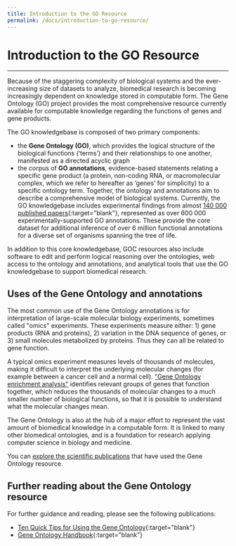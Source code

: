 ```yaml
---
title: Introduction to the GO Resource
permalink: /docs/introduction-to-go-resource/
---
```


# Introduction to the GO Resource
---
<!-- Mission Statement: The mission of the GO Consortium is to develop an up-to-date, comprehensive, computational model of biological systems, from the molecular level to larger pathways, cellular and organism-level systems. -->

Because of the staggering complexity of biological systems and the ever-increasing size of datasets to analyze, biomedical research is becoming increasingly dependent on knowledge stored in computable form. The Gene Ontology (GO) project provides the most comprehensive resource currently available for computable knowledge regarding the functions of genes and gene products.

The GO knowledgebase is composed of two primary components:

+ the **Gene Ontology (GO)**, which provides the logical structure of the biological functions (‘terms’) and their relationships to one another, manifested as a directed acyclic graph
+ the corpus of **GO annotations**, evidence-based statements relating a specific gene product (a protein, non-coding RNA, or macromolecular complex, which we refer to hereafter as ‘genes’ for simplicity) to a specific ontology term. Together, the ontology and annotations aim to describe a comprehensive model of biological systems. Currently, the GO knowledgebase includes experimental findings from almost [140 000 published papers](https://www.ncbi.nlm.nih.gov/pubmed/?term=loprovGeneOntol[SB]){:target="blank"}, represented as over 600 000 experimentally-supported GO annotations. These provide the core dataset for additional inference of over 6 million functional annotations for a diverse set of organisms spanning the tree of life.

In addition to this core knowledgebase, GOC resources also include software to edit and perform logical reasoning over the ontologies, web access to the ontology and annotations, and analytical tools that use the GO knowledgebase to support biomedical research.

## Uses of the Gene Ontology and annotations
The most common use of the Gene Ontology annotations is for interpretation of large-scale molecular biology experiments, sometimes called "omics" experiments. These experiments measure either: 1) gene products (RNA and proteins), 2) variation in the DNA sequence of genes, or 3) small molecules metabolized by proteins. Thus they can all be related to gene function.

A typical omics experiment measures levels of thousands of molecules, making it difficult to interpret the underlying molecular changes (for example between a cancer cell and a normal cell). ["Gene Ontology enrichment analysis"](/docs/go-enrichment-analysis) identifies relevant groups of genes that function together, which reduces the thousands of molecular changes to a much smaller number of biological functions, so that it is possible to understand what the molecular changes mean.

The Gene Ontology is also at the hub of a major effort to represent the vast amount of biomedical knowledge in a computable form. It is linked to many other biomedical ontologies, and is a foundation for research applying computer science in biology and medicine.

You can [explore the scientific publications](/docs/publications/) that have used the Gene Ontology resource.

## Further reading about the Gene Ontology resource
For further guidance and reading, please see the following publications:

* [Ten Quick Tips for Using the Gene Ontology](http://journals.plos.org/ploscompbiol/article?id=10.1371/journal.pcbi.1003343){:target="blank"}
* [Gene Ontology Handbook](https://link.springer.com/book/10.1007%2F978-1-4939-3743-1){:target="blank"}
